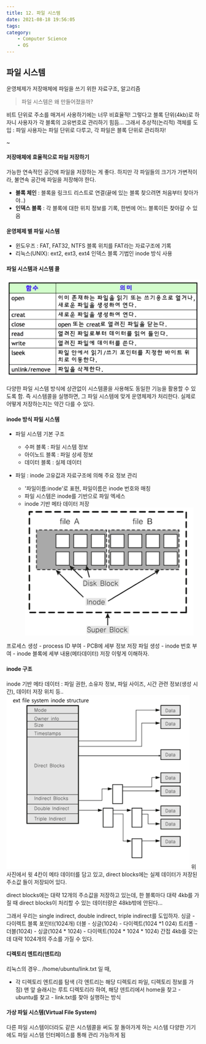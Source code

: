 ```yaml
---
title: 12. 파일 시스템
date: 2021-08-18 19:56:05
tags:
category:
    - Computer Science
    - OS
---
```

## 파일 시스템
운영체제가 저장매체에 파일을 쓰기 위한 자료구조, 알고리즘


> 파일 시스템은 왜 만들어졌을까?

비트 단위로 주소를 매겨서 사용하기에는 너무 비효율적!
그렇다고 블록 단위(4kb)로 하자니 사용자가 각 블록의 고유번호로 관리하기 힘듬...
그래서 추상적(논리적) 객체를 도입 :  파일
사용자는 파일 단위로 다루고, 각 파일은 블록 단위로 관리하자!

~
#### 저장매체에 효율적으로 파일 저장하기
가능한 연속적인 공간에 파일을 저장하는 게 좋다.
하지만 각 파일들의 크기가 가변적이라, 불연속 공간에 파일을 저장해야 한다.


- **블록 체인** : 블록을 링크드 리스트로 연결(끝에 있는 블록 찾으려면 처음부터 찾아가야..)
- **인덱스 블록** : 각 블록에 대한 위치 정보를 기록, 한번에 어느 블록이든 찾아갈 수 있음


#### 운영체제 별 파일 시스템
- 윈도우즈 : FAT, FAT32, NTFS
블록 위치를 FAT라는 자료구조에 기록
- 리눅스(UNIX): ext2, ext3, ext4
인덱스 블록 기법인 inode 방식 사용


#### 파일 시스템과 시스템 콜
![](/img/os/os12-1.png)


다양한 파일 시스템 방식에 상관없이 시스템콜을 사용해도 동일한 기능을 활용할 수 있도록 함.
즉 시스템콜을 실행하면, 그 파일 시스템에 맞게 운영체제가 처리한다.
실제로 어떻게 저장하는지는 약간 다를 수 있다.


#### inode 방식 파일 시스템
- 파일 시스템 기본 구조
    - 수퍼 블록 : 파일 시스템 정보
    - 아이노드 블록 : 파일 상세 정보
    - 데이터 블록 : 실제 데이터


- 파일 : inode 고유값과 자료구조에 의해 주요 정보 관리
    - '파일이름:inode'로 표현, 파일이름은 inode 번호와 매칭
    - 파일 시스템은 inode를 기반으로 파일 엑세스
    - inode 기반 메타 데이터 저장
![](/img/os/os12-2.png)

프로세스 생성 - process ID 부여 - PCB에 세부 정보 저장
파일 생성 - inode 번호 부여 - inode 블록에 세부 내용(메타데이터) 저장
이렇게 이해하자.


#### inode 구조
inode 기반 메타 데이터 : 파일 권한, 소유자 정보, 파일 사이즈, 시간 관련 정보(생성 시간), 데이터 저장 위치 등..
![](/img/os/os12-3.png)
위 사진에서 윗 4칸이 메타 데이터를 담고 있고,
direct blocks에는 실제 데이터가 저장된 주소값 들이 저장되어 있다.

direct blocks에는 대략 12개의 주소값을 저장하고 있는데, 한 블록마다 대략 4kb를 가질 때
direct blocks이 처리할 수 있는 데이터량은 48kb밖에 안된다...


그래서 우리는 single indirect, double indirect, triple indirect를 도입하자.
싱글 - 다이렉트 블록 포인터(1024개)
더블 - 싱글(1024) - 다이렉트(1024 *1 024)
트리플 - 더블(1024) - 싱글(1024 * 1024) - 다이렉트(1024 * 1024 * 1024)
간접 4kb를 갖는데 대략 1024개의 주소를 가질 수 있다.


#### 디렉토리 엔트리(덴트리)
리눅스의 경우..
/home/ubuntu/link.txt 일 때,
- 각 디렉토리 엔트리를 탐색 (각 엔트리는 해당 디렉토리 파일, 디렉토리 정보를 가짐)
맨 앞 슬래시는 루트 디렉토리라 하여, 해당 덴트리에서 home을 찾고 - ubuntu를 찾고 - link.txt를 찾아 실행하는 방식


#### 가상 파일 시스템(Virtual File System)
다른 파일 시스템이더라도 같은 시스템콜을 써도 잘 돌아가게 하는 시스템
다양한 기기에도 파일 시스템 인터페이스를 통해 관리 가능하게 됨